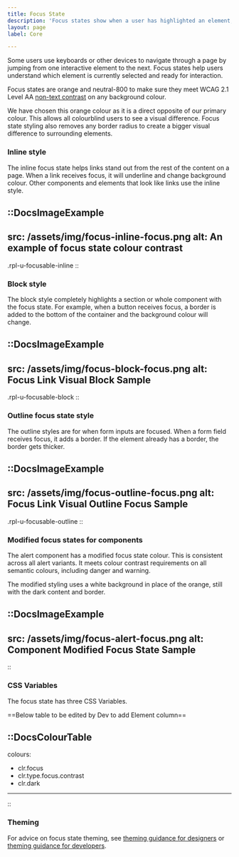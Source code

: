 ```yaml
---
title: Focus State
description: 'Focus states show when a user has highlighted an element, using an input method such as a keyboard or voice.'
layout: page
label: Core

---
```


Some users use keyboards or other devices to navigate through a page by jumping from one interactive element to the next. Focus states help users understand which element is currently selected and ready for interaction.

Focus states are orange and neutral-800 to make sure they meet WCAG 2.1 Level AA [non-text contrast](https://www.w3.org/WAI/WCAG21/Understanding/non-text-contrast.html) on any background colour.

We have chosen this orange colour as it is a direct opposite of our primary colour. This allows all colourblind users to see a visual difference. Focus state styling also removes any border radius to create a bigger visual difference to surrounding elements.

### Inline style
The inline focus state helps links stand out from the rest of the content on a page. When a link receives focus, it will underline and change background colour. Other components and elements that look like links use the inline style. 

::DocsImageExample
---
src: /assets/img/focus-inline-focus.png
alt: An example of focus state colour contrast
---
.rpl-u-focusable-inline
::

### Block style
The block style completely highlights a section or whole component with the focus state. For example, when a button receives focus, a border is added to the bottom of the container and the background colour will change. 

::DocsImageExample
---
src: /assets/img/focus-block-focus.png
alt: Focus Link Visual Block Sample
---
.rpl-u-focusable-block
::

### Outline focus state style
The outline styles are for when form inputs are focused. When a form field receives focus, it adds a border. If the element already has a border, the border gets thicker.

::DocsImageExample
---
src: /assets/img/focus-outline-focus.png
alt: Focus Link Visual Outline Focus Sample
---
.rpl-u-focusable-outline
::

### Modified focus states for components
The alert component has a modified focus state colour. This is consistent across all alert variants. It meets colour contrast requirements on all semantic colours, including danger and warning. 

The modified styling uses a white background in place of the orange, still with the dark content and border. 

::DocsImageExample
---
src: /assets/img/focus-alert-focus.png
alt: Component Modified Focus State Sample
---
::

### CSS Variables 
The focus state has three CSS Variables.

==Below table to be edited by Dev to add Element column==

::DocsColourTable
---
colours:
  - clr.focus
  - clr.type.focus.contrast
  - clr.dark
---
::

### Theming
For advice on focus state theming, see [theming guidance for designers](https://www.google.com) or [theming guidance for developers](https://www.google.com).
